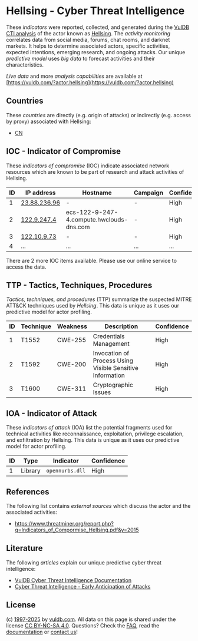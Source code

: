 # Hellsing - Cyber Threat Intelligence

These _indicators_ were reported, collected, and generated during the [VulDB CTI analysis](https://vuldb.com/?kb.cti) of the actor known as [Hellsing](https://vuldb.com/?actor.hellsing). The _activity monitoring_ correlates data from social media, forums, chat rooms, and darknet markets. It helps to determine associated actors, specific activities, expected intentions, emerging research, and ongoing attacks. Our unique _predictive model_ uses _big data_ to forecast activities and their characteristics.

_Live data_ and more _analysis capabilities_ are available at [https://vuldb.com/?actor.hellsing](https://vuldb.com/?actor.hellsing)

## Countries

These _countries_ are directly (e.g. origin of attacks) or indirectly (e.g. access by proxy) associated with Hellsing:

* [CN](https://vuldb.com/?country.cn)

## IOC - Indicator of Compromise

These _indicators of compromise_ (IOC) indicate associated network resources which are known to be part of research and attack activities of Hellsing.

ID | IP address | Hostname | Campaign | Confidence
-- | ---------- | -------- | -------- | ----------
1 | [23.88.236.96](https://vuldb.com/?ip.23.88.236.96) | - | - | High
2 | [122.9.247.4](https://vuldb.com/?ip.122.9.247.4) | ecs-122-9-247-4.compute.hwclouds-dns.com | - | High
3 | [122.10.9.73](https://vuldb.com/?ip.122.10.9.73) | - | - | High
4 | ... | ... | ... | ...

There are 2 more IOC items available. Please use our online service to access the data.

## TTP - Tactics, Techniques, Procedures

_Tactics, techniques, and procedures_ (TTP) summarize the suspected MITRE ATT&CK techniques used by _Hellsing_. This data is unique as it uses our predictive model for actor profiling.

ID | Technique | Weakness | Description | Confidence
-- | --------- | -------- | ----------- | ----------
1 | T1552 | CWE-255 | Credentials Management | High
2 | T1592 | CWE-200 | Invocation of Process Using Visible Sensitive Information | High
3 | T1600 | CWE-311 | Cryptographic Issues | High

## IOA - Indicator of Attack

These _indicators of attack_ (IOA) list the potential fragments used for technical activities like reconnaissance, exploitation, privilege escalation, and exfiltration by Hellsing. This data is unique as it uses our predictive model for actor profiling.

ID | Type | Indicator | Confidence
-- | ---- | --------- | ----------
1 | Library | `opennurbs.dll` | High

## References

The following list contains _external sources_ which discuss the actor and the associated activities:

* https://www.threatminer.org/report.php?q=Indicators_of_Compormise_Hellsing.pdf&y=2015

## Literature

The following _articles_ explain our unique predictive cyber threat intelligence:

* [VulDB Cyber Threat Intelligence Documentation](https://vuldb.com/?kb.cti)
* [Cyber Threat Intelligence - Early Anticipation of Attacks](https://www.scip.ch/en/?labs.20201022)

## License

(c) [1997-2025](https://vuldb.com/?kb.changelog) by [vuldb.com](https://vuldb.com/?kb.about). All data on this page is shared under the license [CC BY-NC-SA 4.0](https://creativecommons.org/licenses/by-nc-sa/4.0/). Questions? Check the [FAQ](https://vuldb.com/?kb.faq), read the [documentation](https://vuldb.com/?kb) or [contact us](https://vuldb.com/?contact)!
